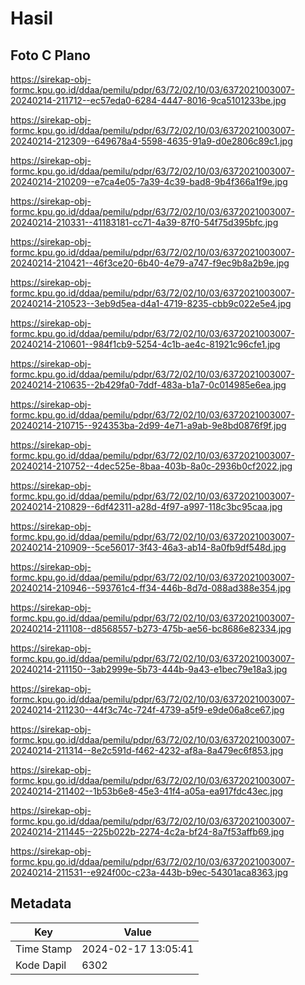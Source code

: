 # Hasil

## Foto C Plano

https://sirekap-obj-formc.kpu.go.id/ddaa/pemilu/pdpr/63/72/02/10/03/6372021003007-20240214-211712--ec57eda0-6284-4447-8016-9ca5101233be.jpg

https://sirekap-obj-formc.kpu.go.id/ddaa/pemilu/pdpr/63/72/02/10/03/6372021003007-20240214-212309--649678a4-5598-4635-91a9-d0e2806c89c1.jpg

https://sirekap-obj-formc.kpu.go.id/ddaa/pemilu/pdpr/63/72/02/10/03/6372021003007-20240214-210209--e7ca4e05-7a39-4c39-bad8-9b4f366a1f9e.jpg

https://sirekap-obj-formc.kpu.go.id/ddaa/pemilu/pdpr/63/72/02/10/03/6372021003007-20240214-210331--41183181-cc71-4a39-87f0-54f75d395bfc.jpg

https://sirekap-obj-formc.kpu.go.id/ddaa/pemilu/pdpr/63/72/02/10/03/6372021003007-20240214-210421--46f3ce20-6b40-4e79-a747-f9ec9b8a2b9e.jpg

https://sirekap-obj-formc.kpu.go.id/ddaa/pemilu/pdpr/63/72/02/10/03/6372021003007-20240214-210523--3eb9d5ea-d4a1-4719-8235-cbb9c022e5e4.jpg

https://sirekap-obj-formc.kpu.go.id/ddaa/pemilu/pdpr/63/72/02/10/03/6372021003007-20240214-210601--984f1cb9-5254-4c1b-ae4c-81921c96cfe1.jpg

https://sirekap-obj-formc.kpu.go.id/ddaa/pemilu/pdpr/63/72/02/10/03/6372021003007-20240214-210635--2b429fa0-7ddf-483a-b1a7-0c014985e6ea.jpg

https://sirekap-obj-formc.kpu.go.id/ddaa/pemilu/pdpr/63/72/02/10/03/6372021003007-20240214-210715--924353ba-2d99-4e71-a9ab-9e8bd0876f9f.jpg

https://sirekap-obj-formc.kpu.go.id/ddaa/pemilu/pdpr/63/72/02/10/03/6372021003007-20240214-210752--4dec525e-8baa-403b-8a0c-2936b0cf2022.jpg

https://sirekap-obj-formc.kpu.go.id/ddaa/pemilu/pdpr/63/72/02/10/03/6372021003007-20240214-210829--6df42311-a28d-4f97-a997-118c3bc95caa.jpg

https://sirekap-obj-formc.kpu.go.id/ddaa/pemilu/pdpr/63/72/02/10/03/6372021003007-20240214-210909--5ce56017-3f43-46a3-ab14-8a0fb9df548d.jpg

https://sirekap-obj-formc.kpu.go.id/ddaa/pemilu/pdpr/63/72/02/10/03/6372021003007-20240214-210946--593761c4-ff34-446b-8d7d-088ad388e354.jpg

https://sirekap-obj-formc.kpu.go.id/ddaa/pemilu/pdpr/63/72/02/10/03/6372021003007-20240214-211108--d8568557-b273-475b-ae56-bc8686e82334.jpg

https://sirekap-obj-formc.kpu.go.id/ddaa/pemilu/pdpr/63/72/02/10/03/6372021003007-20240214-211150--3ab2999e-5b73-444b-9a43-e1bec79e18a3.jpg

https://sirekap-obj-formc.kpu.go.id/ddaa/pemilu/pdpr/63/72/02/10/03/6372021003007-20240214-211230--44f3c74c-724f-4739-a5f9-e9de06a8ce67.jpg

https://sirekap-obj-formc.kpu.go.id/ddaa/pemilu/pdpr/63/72/02/10/03/6372021003007-20240214-211314--8e2c591d-f462-4232-af8a-8a479ec6f853.jpg

https://sirekap-obj-formc.kpu.go.id/ddaa/pemilu/pdpr/63/72/02/10/03/6372021003007-20240214-211402--1b53b6e8-45e3-41f4-a05a-ea917fdc43ec.jpg

https://sirekap-obj-formc.kpu.go.id/ddaa/pemilu/pdpr/63/72/02/10/03/6372021003007-20240214-211445--225b022b-2274-4c2a-bf24-8a7f53affb69.jpg

https://sirekap-obj-formc.kpu.go.id/ddaa/pemilu/pdpr/63/72/02/10/03/6372021003007-20240214-211531--e924f00c-c23a-443b-b9ec-54301aca8363.jpg


## Metadata

| Key        | Value               |
| ---------- | ------------------- |
| Time Stamp | 2024-02-17 13:05:41 |
| Kode Dapil | 6302                |



